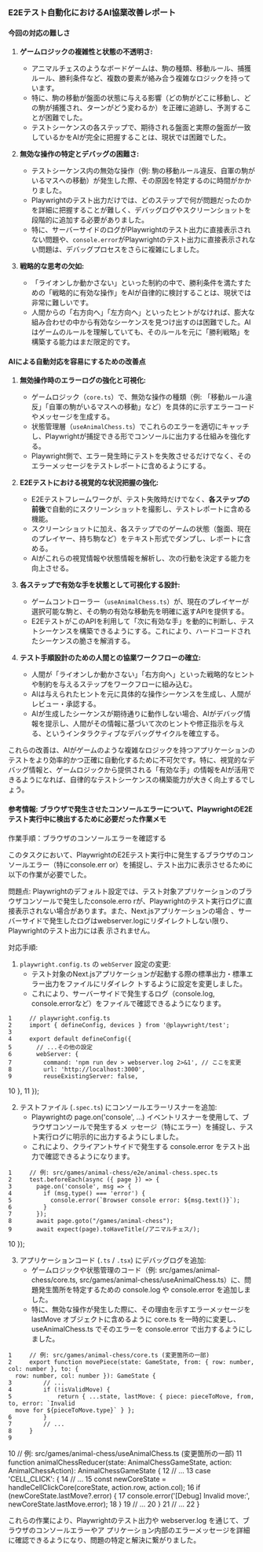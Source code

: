 ### E2Eテスト自動化におけるAI協業改善レポート

#### 今回の対応の難しさ

1.  **ゲームロジックの複雑性と状態の不透明さ:**
    *   アニマルチェスのようなボードゲームは、駒の種類、移動ルール、捕獲ルール、勝利条件など、複数の要素が絡み合う複雑なロジックを持っています。
    *   特に、駒の移動が盤面の状態に与える影響（どの駒がどこに移動し、どの駒が捕獲され、ターンがどう変わるか）を正確に追跡し、予測することが困難でした。
    *   テストシーケンスの各ステップで、期待される盤面と実際の盤面が一致しているかをAIが完全に把握することは、現状では困難でした。

2.  **無効な操作の特定とデバッグの困難さ:**
    *   テストシーケンス内の無効な操作（例: 駒の移動ルール違反、自軍の駒がいるマスへの移動）が発生した際、その原因を特定するのに時間がかかりました。
    *   Playwrightのテスト出力だけでは、どのステップで何が問題だったのかを詳細に把握することが難しく、デバッグログやスクリーンショットを段階的に追加する必要がありました。
    *   特に、サーバーサイドのログがPlaywrightのテスト出力に直接表示されない問題や、`console.error`がPlaywrightのテスト出力に直接表示されない問題は、デバッグプロセスをさらに複雑にしました。

3.  **戦略的な思考の欠如:**
    *   「ライオンしか動かさない」といった制約の中で、勝利条件を満たすための「戦略的に有効な操作」をAIが自律的に検討することは、現状では非常に難しいです。
    *   人間からの「右方向へ」「左方向へ」といったヒントがなければ、膨大な組み合わせの中から有効なシーケンスを見つけ出すのは困難でした。AIはゲームのルールを理解していても、そのルールを元に「勝利戦略」を構築する能力はまだ限定的です。

#### AIによる自動対応を容易にするための改善点

1.  **無効操作時のエラーログの強化と可視化:**
    *   ゲームロジック（`core.ts`）で、無効な操作の種類（例: 「移動ルール違反」「自軍の駒がいるマスへの移動」など）を具体的に示すエラーコードやメッセージを生成する。
    *   状態管理層（`useAnimalChess.ts`）でこれらのエラーを適切にキャッチし、Playwrightが捕捉できる形でコンソールに出力する仕組みを強化する。
    *   Playwright側で、エラー発生時にテストを失敗させるだけでなく、そのエラーメッセージをテストレポートに含めるようにする。

2.  **E2Eテストにおける視覚的な状況把握の強化:**
    *   E2Eテストフレームワークが、テスト失敗時だけでなく、**各ステップの前後**で自動的にスクリーンショットを撮影し、テストレポートに含める機能。
    *   スクリーンショットに加え、各ステップでのゲームの状態（盤面、現在のプレイヤー、持ち駒など）をテキスト形式でダンプし、レポートに含める。
    *   AIがこれらの視覚情報や状態情報を解析し、次の行動を決定する能力を向上させる。

3.  **各ステップで有効な手を状態として可視化する設計:**
    *   ゲームコントローラー（`useAnimalChess.ts`）が、現在のプレイヤーが選択可能な駒と、その駒の有効な移動先を明確に返すAPIを提供する。
    *   E2EテストがこのAPIを利用して「次に有効な手」を動的に判断し、テストシーケンスを構築できるようにする。これにより、ハードコードされたシーケンスの脆さを解消する。

4.  **テスト手順設計のための人間との協業ワークフローの確立:**
    *   人間が「ライオンしか動かさない」「右方向へ」といった戦略的なヒントや制約を与えるステップをワークフローに組み込む。
    *   AIは与えられたヒントを元に具体的な操作シーケンスを生成し、人間がレビュー・承認する。
    *   AIが生成したシーケンスが期待通りに動作しない場合、AIがデバッグ情報を提示し、人間がその情報に基づいて次のヒントや修正指示を与える、というインタラクティブなデバッグサイクルを確立する。

これらの改善は、AIがゲームのような複雑なロジックを持つアプリケーションのテストをより効率的かつ正確に自動化するために不可欠です。特に、視覚的なデバッグ情報と、ゲームロジックから提供される「有効な手」の情報をAIが活用できるようになれば、自律的なテストシーケンスの構築能力が大きく向上するでしょう。

#### 参考情報: ブラウザで発生させたコンソールエラーについて、PlaywrightのE2Eテスト実行中に検出するために必要だった作業メモ

  作業手順：ブラウザのコンソールエラーを確認する

  このタスクにおいて、PlaywrightのE2Eテスト実行中に発生するブラウザのコンソールエラー（特にconsole.err
  or）を捕捉し、テスト出力に表示させるために以下の作業が必要でした。

  問題点:
  Playwrightのデフォルト設定では、テスト対象アプリケーションのブラウザコンソールで発生したconsole.erro
  rが、Playwrightのテスト実行ログに直接表示されない場合があります。また、Next.jsアプリケーションの場合
  、サーバーサイドで発生したログはwebserver.logにリダイレクトしない限り、Playwrightのテスト出力には表
  示されません。

  対応手順:

   1. `playwright.config.ts` の `webServer` 設定の変更:
       * テスト対象のNext.jsアプリケーションが起動する際の標準出力・標準エラー出力をファイルにリダイレク
         トするように設定を変更しました。
       * これにより、サーバーサイドで発生するログ（console.log,
         console.errorなど）をファイルで確認できるようになります。

    1     // playwright.config.ts
    2     import { defineConfig, devices } from '@playwright/test';
    3 
    4     export default defineConfig({
    5       // ...その他の設定
    6       webServer: {
    7         command: 'npm run dev > webserver.log 2>&1', // ここを変更
    8         url: 'http://localhost:3000',
    9         reuseExistingServer: false,
   10       },
   11     });

   2. テストファイル (`.spec.ts`) にコンソールエラーリスナーを追加:
       * Playwrightの page.on('console', ...) イベントリスナーを使用して、ブラウザコンソールで発生するメ
         ッセージ（特にエラー）を捕捉し、テスト実行ログに明示的に出力するようにしました。
       * これにより、クライアントサイドで発生する console.error をテスト出力で確認できるようになります。

    1     // 例: src/games/animal-chess/e2e/animal-chess.spec.ts
    2     test.beforeEach(async ({ page }) => {
    3       page.on('console', msg => {
    4         if (msg.type() === 'error') {
    5           console.error(`Browser console error: ${msg.text()}`);
    6         }
    7       });
    8       await page.goto("/games/animal-chess");
    9       await expect(page).toHaveTitle(/アニマルチェス/);
   10     });

   3. アプリケーションコード (`.ts` / `.tsx`) にデバッグログを追加:
       * ゲームロジックや状態管理のコード（例: src/games/animal-chess/core.ts,
         src/games/animal-chess/useAnimalChess.ts）に、問題発生箇所を特定するための console.log や
         console.error を追加しました。
       * 特に、無効な操作が発生した際に、その理由を示すエラーメッセージを lastMove
         オブジェクトに含めるように core.ts を一時的に変更し、useAnimalChess.ts でそのエラーを
         console.error で出力するようにしました。

    1     // 例: src/games/animal-chess/core.ts (変更箇所の一部)
    2     export function movePiece(state: GameState, from: { row: number, col: number }, to: {
      row: number, col: number }): GameState {
    3         // ...
    4         if (!isValidMove) {
    5             return { ...state, lastMove: { piece: pieceToMove, from, to, error: `Invalid 
      move for ${pieceToMove.type}` } };
    6         }
    7         // ...
    8     }
    9 
   10     // 例: src/games/animal-chess/useAnimalChess.ts (変更箇所の一部)
   11     function animalChessReducer(state: AnimalChessGameState, action: AnimalChessAction):
      AnimalChessGameState {
   12       // ...
   13       case 'CELL_CLICK': {
   14         // ...
   15         const newCoreState = handleCellClickCore(coreState, action.row, action.col);
   16         if (newCoreState.lastMove?.error) {
   17           console.error('[Debug] Invalid move:', newCoreState.lastMove.error);
   18         }
   19         // ...
   20       }
   21       // ...
   22     }

  これらの作業により、Playwrightのテスト出力や webserver.log を通じて、ブラウザのコンソールエラーやア
  プリケーション内部のエラーメッセージを詳細に確認できるようになり、問題の特定と解決に繋がりました。
